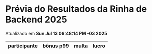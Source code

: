 # Prévia do Resultados da Rinha de Backend 2025
Atualizado em **Sun Jul 13 06:48:14 PM -03 2025**


| participante | bônus p99 | multa | lucro |
| -- | -- | -- | -- |
